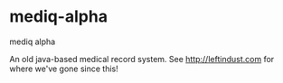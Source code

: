 # mediq-alpha
mediq alpha

An old java-based medical record system. See http://leftindust.com for where we've gone since this!
